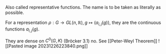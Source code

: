 
Also called representative functions. The name is to be taken as literally as possible.

For a representation $\rho : G\rightarrow GL(n,\mathbb{R}), g\mapsto (a_{i,j}(g))$, they are the continuous functions $a_{i,j}(g)$.

They are dense on $C^0(G, K)$ (Bröcker 3.1) no. See [[Peter-Weyl Theorem]]
![[Pasted image 20231226223840.png]]